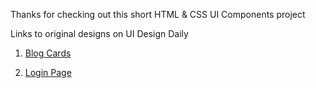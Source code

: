 Thanks for checking out this short HTML & CSS UI Components project


Links to original designs on UI Design Daily


1. [Blog Cards](https://uidesigndaily.com/posts/sketch-blog-cards-post-article-thumbnail-day-997)

1. [Login Page](https://uidesigndaily.com/posts/sketch-login-log-in-authentication-features-day-1022)


